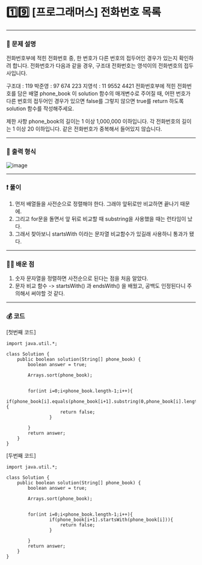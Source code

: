 # 1️⃣9️⃣ [프로그래머스] 전화번호 목록 </span> 

---
### 📃 문제 설명
전화번호부에 적힌 전화번호 중, 한 번호가 다른 번호의 접두어인 경우가 있는지 확인하려 합니다.
전화번호가 다음과 같을 경우, 구조대 전화번호는 영석이의 전화번호의 접두사입니다.

구조대 : 119
박준영 : 97 674 223
지영석 : 11 9552 4421
전화번호부에 적힌 전화번호를 담은 배열 phone_book 이 solution 함수의 매개변수로 주어질 때, 
어떤 번호가 다른 번호의 접두어인 경우가 있으면 false를 그렇지 않으면 true를 return 하도록 solution 함수를 작성해주세요.

제한 사항
phone_book의 길이는 1 이상 1,000,000 이하입니다.
각 전화번호의 길이는 1 이상 20 이하입니다.
같은 전화번호가 중복해서 들어있지 않습니다.

---
### 🔑 출력 형식
![image](https://github.com/handaldog/DailyAlgo/assets/96431408/9707d130-3957-41e9-bedf-4215df10de47)


---
### ❗️ 풀이 
1. 먼저 배열들을 사전순으로 정렬해야 한다. 그래야 앞뒤로만 비교하면 끝나기 때문에.
2. 그리고 for문을 돌면서 앞 뒤로 비교할 때 substring을 사용했을 때는 런타임이 났다.
3. 그래서 찾아보니 startsWith 이라는 문자열 비교함수가 있길래 사용하니 통과가 됐다.


--- 
### 👨‍💻 배운 점
1. 숫자 문자열을 정렬하면 사전순으로 된다는 점을 처음 알았다.
2. 문자 비교 함수 -> startsWith() 과 endsWith() 을 배웠고, 공백도 인정된다니 주의해서 써야할 것 같다.

---
### 💰 코드
[첫번째 코드]
```
import java.util.*;

class Solution {
    public boolean solution(String[] phone_book) {
        boolean answer = true;
        
        Arrays.sort(phone_book);
        
    
        for(int i=0;i<phone_book.length-1;i++){
                if(phone_book[i].equals(phone_book[i+1].substring(0,phone_book[i].length()))){
                    return false;
                }
            
        }
        return answer;
    }
}

```
[두번째 코드]
```
import java.util.*;

class Solution {
    public boolean solution(String[] phone_book) {
        boolean answer = true;
        
        Arrays.sort(phone_book);
        
    
        for(int i=0;i<phone_book.length-1;i++){
                if(phone_book[i+1].startsWith(phone_book[i])){
                    return false;
                }
            
        }
        return answer;
    }
}
```
